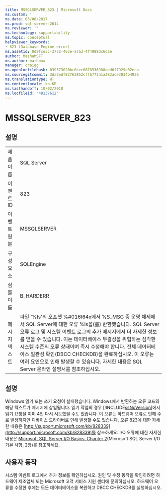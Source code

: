 ```yaml
---
title: MSSQLSERVER_823 | Microsoft Docs
ms.custom: ''
ms.date: 03/06/2017
ms.prod: sql-server-2014
ms.reviewer: ''
ms.technology: supportability
ms.topic: conceptual
helpviewer_keywords:
- 823 (Database Engine error)
ms.assetid: 0d9fce3c-3772-46ce-a7a3-4f4988dc6cae
author: MashaMSFT
ms.author: mathoma
manager: craigg
ms.openlocfilehash: 039573020bc0cec6878536988aed6f7929a02eca
ms.sourcegitcommit: 3da2edf82763852cff6772a1a282ace3034b4936
ms.translationtype: HT
ms.contentlocale: ko-KR
ms.lasthandoff: 10/02/2018
ms.locfileid: "48137612"
---
```

# <a name="mssqlserver823"></a>MSSQLSERVER_823
    
## <a name="details"></a>설명  
  
|||  
|-|-|  
|제품 이름|SQL Server|  
|이벤트 ID|823|  
|이벤트 원본|MSSQLSERVER|  
|구성 요소|SQLEngine|  
|심볼 이름|B_HARDERR|  
|메시지 텍스트|파일 '%ls'의 오프셋 %#016I64x에서 %S_MSG 중 운영 체제에서 SQL Server에 대한 오류 %ls을(를) 반환했습니다. SQL Server 오류 로그 및 시스템 이벤트 로그의 추가 메시지에서 더 자세한 정보를 얻을 수 있습니다. 이는 데이터베이스 무결성을 위협하는 심각한 시스템 수준의 오류 상태이며 즉시 수정해야 합니다. 전체 데이터베이스 일관성 확인(DBCC CHECKDB)을 완료하십시오. 이 오류는 여러 요인으로 인해 발생할 수 있습니다. 자세한 내용은 SQL Server 온라인 설명서를 참조하십시오.|  
  
## <a name="explanation"></a>설명  
 Windows 읽기 또는 쓰기 요청이 실패했습니다. Windows에서 반환하는 오류 코드와 해당 텍스트가 메시지에 삽입됩니다. 읽기 작업의 경우 [!INCLUDE[ssNoVersion](../../includes/ssnoversion-md.md)]에서 읽기 요청을 이미 4번 다시 시도했을 수도 있습니다. 이 오류는 하드웨어 오류로 인해 주로 발생하지만 디바이스 드라이버로 인해 발생할 수도 있습니다. 오류 823에 대한 자세한 내용은 [http://support.microsoft.com/kb/828339](http://support.microsoft.com/kb/828339)를 참조하세요. I/O 오류에 대한 자세한 내용은 [Microsoft SQL Server I/O Basics, Chapter 2](http://go.microsoft.com/fwlink/?LinkId=69370)(Microsoft SQL Server I/O 기본 사항, 2장)를 참조하세요.  
  
## <a name="user-action"></a>사용자 동작  
 시스템 이벤트 로그에서 추가 정보를 확인하십시오. 원인 및 수정 동작을 확인하려면 하드웨어 제조업체 또는 Microsoft 고객 서비스 지원 센터에 문의하십시오. 하드웨어 오류를 수정한 후에는 모든 데이터베이스를 복원하고 DBCC CHECKDB를 실행하십시오.  
  
  
